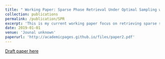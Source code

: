 ```yaml
---
title: " Working Paper: Sparse Phase Retrieval Under Optimal Sampling with Local Guarantee"
collection: publications
permalink: /publication/SPR
excerpt: 'This is my current working paper focus on retrieving sparse signals under optimal sampling complexity. We design an algorithm for sparse phase retrieval and would provide theoretical guarantee for such algorithm, which would be the first practical local algorithm with theoretical guarantee for sparse phase retrieve. Although we may need an good initialization in latter work, we think this at least provide a great first step to such sparse phase retrieval open problem.'
date: 2019-01-01
venue: 'Jounal unknown'
paperurl: 'http://academicpages.github.io/files/paper2.pdf'
---
```



[Draft paper here](http://academicpages.github.io/files/paper2.pdf)


